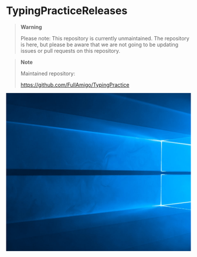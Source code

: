 # TypingPracticeReleases

> **Warning**
>
> Please note: This repository is currently unmaintained. The repository is here, but please be aware that we are not going to be updating issues or pull requests on this repository.

> **Note**
>
> Maintained repository:
>
> https://github.com/FullAmigo/TypingPractice

![demo image](KeyboardTypingPractice_DEMO_ver1.0.x.gif)
